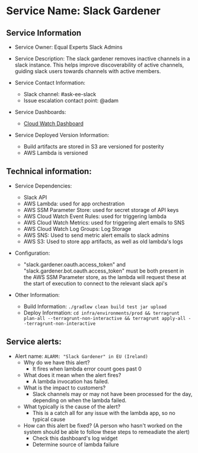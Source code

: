 # Service Name: Slack Gardener

## Service Information

* Service Owner: Equal Experts Slack Admins

* Service Description: The slack gardener removes inactive channels in a slack instance. This helps improve discoverability of active channels, guiding slack users towards channels with active members. 

* Service Contact Information:

    * Slack channel: #ask-ee-slack
    * Issue escalation contact point: @adam 

* Service Dashboards:

    * [Cloud Watch Dashboard](https://eu-west-1.console.aws.amazon.com/cloudwatch/home?region=eu-west-1#dashboards:name=ee-slack-gardener-dashboard)

* Service Deployed Version Information: 

    * Build artifacts are stored in S3 are versioned for posterity
    * AWS Lambda is versioned 

## Technical information:

* Service Dependencies:

    * Slack API
    * AWS Lambda: used for app orchestration
    * AWS SSM Parameter Store: used for secret storage of API keys
    * AWS Cloud Watch Event Rules: used for triggering lambda
    * AWS Cloud Watch Metrics: used for triggering alert emails to SNS
    * AWS Cloud Watch Log Groups: Log Storage 
    * AWS SNS: Used to send metric alert emails to slack admins
    * AWS S3: Used to store app artifacts, as well as old lambda's logs

* Configuration:

    * "slack.gardener.oauth.access_token" and "slack.gardener.bot.oauth.access_token" must be both present in the AWS SSM Parameter store, as the lambda will request these at the start of execution to connect to the relevant slack api's

* Other Information:

    * Build Information: `./gradlew clean build test jar upload`
    * Deploy Information: `cd infra/environments/prod && terragrunt plan-all --terragrunt-non-interactive && terragrunt apply-all --terragrunt-non-interactive`

## Service alerts:

  * Alert name: `ALARM: "Slack Gardener" in EU (Ireland)`
      * Why do we have this alert?
        * It fires when lambda error count goes past 0
      * What does it mean when the alert fires? 
        * A lambda invocation has failed.
      * What is the impact to customers?
        * Slack channels may or may not have been processed for the day, depending on when the lambda failed.
      * What typically is the cause of the alert?
        * This is a catch all for any issue with the lambda app, so no typical cause
      * How can this alert be fixed? (A person who hasn't worked on the system should be able to follow these steps to remeadiate the alert)
        * Check this dashboard's log widget
        * Determine source of lambda failure
